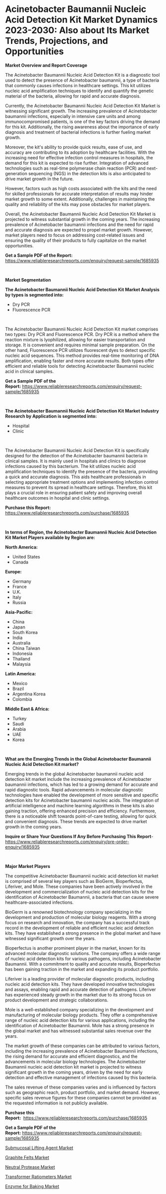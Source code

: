 <p><h1>Acinetobacter Baumannii Nucleic Acid Detection Kit Market Dynamics 2023-2030: Also about Its Market Trends, Projections, and Opportunities</h1></p><p><strong>Market Overview and Report Coverage</strong></p>
<p><p>The Acinetobacter Baumannii Nucleic Acid Detection Kit is a diagnostic tool used to detect the presence of Acinetobacter baumannii, a type of bacteria that commonly causes infections in healthcare settings. This kit utilizes nucleic acid amplification techniques to identify and quantify the genetic material of the bacteria, allowing for rapid and accurate diagnosis.</p><p>Currently, the Acinetobacter Baumannii Nucleic Acid Detection Kit Market is witnessing significant growth. The increasing prevalence of Acinetobacter baumannii infections, especially in intensive care units and among immunocompromised patients, is one of the key factors driving the demand for this kit. Additionally, the rising awareness about the importance of early diagnosis and treatment of bacterial infections is further fueling market growth.</p><p>Moreover, the kit's ability to provide quick results, ease of use, and accuracy are contributing to its adoption by healthcare facilities. With the increasing need for effective infection control measures in hospitals, the demand for this kit is expected to rise further. Integration of advanced technologies such as real-time polymerase chain reaction (PCR) and next-generation sequencing (NGS) in the detection kits is also anticipated to drive market growth in the future.</p><p>However, factors such as high costs associated with the kits and the need for skilled professionals for accurate interpretation of results may hinder market growth to some extent. Additionally, challenges in maintaining the quality and reliability of the kits may pose obstacles for market players.</p><p>Overall, the Acinetobacter Baumannii Nucleic Acid Detection Kit Market is projected to witness substantial growth in the coming years. The increasing prevalence of Acinetobacter baumannii infections and the need for rapid and accurate diagnosis are expected to propel market growth. However, market players need to focus on addressing cost-related issues and ensuring the quality of their products to fully capitalize on the market opportunities.</p></p>
<p><strong>Get a Sample PDF of the Report:</strong> <a href="https://www.reliableresearchreports.com/enquiry/request-sample/1685935">https://www.reliableresearchreports.com/enquiry/request-sample/1685935</a></p>
<p>&nbsp;</p>
<p><strong>Market Segmentation</strong></p>
<p><strong>The Acinetobacter Baumannii Nucleic Acid Detection Kit Market Analysis by types is segmented into:</strong></p>
<p><ul><li>Dry PCR</li><li>Fluorescence PCR</li></ul></p>
<p>&nbsp;</p>
<p><p>The Acinetobacter Baumannii Nucleic Acid Detection Kit market comprises two types: Dry PCR and Fluorescence PCR. Dry PCR is a method where the reaction mixture is lyophilized, allowing for easier transportation and storage. It is convenient and requires minimal sample preparation. On the other hand, Fluorescence PCR utilizes fluorescent dyes to detect specific nucleic acid sequences. This method provides real-time monitoring of DNA amplification, enabling faster and more accurate results. Both types offer efficient and reliable tools for detecting Acinetobacter Baumannii nucleic acid in clinical samples.</p></p>
<p><strong>Get a Sample PDF of the Report:</strong>&nbsp;<a href="https://www.reliableresearchreports.com/enquiry/request-sample/1685935">https://www.reliableresearchreports.com/enquiry/request-sample/1685935</a></p>
<p>&nbsp;</p>
<p><strong>The Acinetobacter Baumannii Nucleic Acid Detection Kit Market Industry Research by Application is segmented into:</strong></p>
<p><ul><li>Hospital</li><li>Clinic</li></ul></p>
<p>&nbsp;</p>
<p><p>The Acinetobacter Baumannii Nucleic Acid Detection Kit is specifically designed for the detection of the Acinetobacter baumannii bacteria in clinical samples. It is mainly used in hospitals and clinics to diagnose infections caused by this bacterium. The kit utilizes nucleic acid amplification techniques to identify the presence of the bacteria, providing a quick and accurate diagnosis. This aids healthcare professionals in selecting appropriate treatment options and implementing infection control measures to prevent its spread in healthcare settings. Therefore, this kit plays a crucial role in ensuring patient safety and improving overall healthcare outcomes in hospital and clinic settings.</p></p>
<p><strong>Purchase this Report:</strong>&nbsp; <a href="https://www.reliableresearchreports.com/purchase/1685935">https://www.reliableresearchreports.com/purchase/1685935</a></p>
<p>&nbsp;</p>
<p><strong>In terms of Region, the Acinetobacter Baumannii Nucleic Acid Detection Kit Market Players available by Region are:</strong></p>
<p>
    <p> <strong> North America: </strong>
        <ul>
            <li>United States</li>
            <li>Canada</li>
        </ul>
        </p> 
    <p> <strong> Europe: </strong>
        <ul>
            <li>Germany</li>
            <li>France</li>
            <li>U.K.</li>
            <li>Italy</li>
            <li>Russia</li>
        </ul>
        </p> 
    <p> <strong> Asia-Pacific: </strong>
        <ul>
            <li>China</li>
            <li>Japan</li>
            <li>South Korea</li>
            <li>India</li>
            <li>Australia</li>
            <li>China Taiwan</li>
            <li>Indonesia</li>
            <li>Thailand</li>
            <li>Malaysia</li>
        </ul>
        </p> 
    <p> <strong> Latin America: </strong>
        <ul>
            <li>Mexico</li>
            <li>Brazil</li>
            <li>Argentina Korea</li>
            <li>Colombia</li>
        </ul>
        </p> 
    <p> <strong> Middle East & Africa: </strong>
        <ul>
            <li>Turkey</li>
            <li>Saudi</li>
            <li>Arabia</li>
            <li>UAE</li>
            <li>Korea</li>
        </ul>
    </p>
    </p>
<p>&nbsp;</p>
<p><strong>What are the Emerging Trends in the Global Acinetobacter Baumannii Nucleic Acid Detection Kit market?</strong></p>
<p><p>Emerging trends in the global Acinetobacter baumannii nucleic acid detection kit market include the increasing prevalence of Acinetobacter baumannii infections, which has led to a growing demand for accurate and rapid diagnostic tools. Rapid advancements in molecular diagnostic technologies have enabled the development of more sensitive and specific detection kits for Acinetobacter baumannii nucleic acids. The integration of artificial intelligence and machine learning algorithms in these kits is also gaining traction, offering enhanced precision and efficiency. Furthermore, there is a noticeable shift towards point-of-care testing, allowing for quick and convenient diagnosis. These trends are expected to drive market growth in the coming years.</p></p>
<p><strong>Inquire or Share Your Questions If Any Before Purchasing This Report</strong>- <a href="https://www.reliableresearchreports.com/enquiry/pre-order-enquiry/1685935">https://www.reliableresearchreports.com/enquiry/pre-order-enquiry/1685935</a></p>
<p>&nbsp;</p>
<p><strong>Major Market Players</strong></p>
<p><p>The competitive Acinetobacter Baumannii nucleic acid detection kit market is comprised of several key players such as BioGerm, Bioperfectus, Liferiver, and Mole. These companies have been actively involved in the development and commercialization of nucleic acid detection kits for the identification of Acinetobacter Baumannii, a bacteria that can cause severe healthcare-associated infections.</p><p>BioGerm is a renowned biotechnology company specializing in the development and production of molecular biology reagents. With a strong focus on research and innovation, the company has a successful track record in the development of reliable and efficient nucleic acid detection kits. They have established a strong presence in the global market and have witnessed significant growth over the years.</p><p>Bioperfectus is another prominent player in the market, known for its advanced molecular diagnostic solutions. The company offers a wide range of nucleic acid detection kits for various pathogens, including Acinetobacter Baumannii. With a commitment to quality and accurate results, Bioperfectus has been gaining traction in the market and expanding its product portfolio.</p><p>Liferiver is a leading provider of molecular diagnostic products, including nucleic acid detection kits. They have developed innovative technologies and assays, enabling rapid and accurate detection of pathogens. Liferiver has experienced steady growth in the market due to its strong focus on product development and strategic collaborations.</p><p>Mole is a well-established company specializing in the development and manufacturing of molecular biology products. They offer a comprehensive range of nucleic acid detection kits for various applications, including the identification of Acinetobacter Baumannii. Mole has a strong presence in the global market and has witnessed substantial sales revenue over the years.</p><p>The market growth of these companies can be attributed to various factors, including the increasing prevalence of Acinetobacter Baumannii infections, the rising demand for accurate and efficient diagnostics, and the advancements in molecular biology technologies. The Acinetobacter Baumannii nucleic acid detection kit market is projected to witness significant growth in the coming years, driven by the need for early detection and effective management of infections caused by this bacteria.</p><p>The sales revenue of these companies varies and is influenced by factors such as geographic reach, product portfolio, and market demand. However, specific sales revenue figures for these companies cannot be provided as the requested information is not publicly available.</p></p>
<p><strong>Purchase this Report:</strong>&nbsp;&nbsp;<a href="https://www.reliableresearchreports.com/purchase/1685935">https://www.reliableresearchreports.com/purchase/1685935</a></p>
<p></p>
<p><strong>Get a Sample PDF of the Report:</strong>&nbsp;<a href="https://www.reliableresearchreports.com/enquiry/request-sample/1685935">https://www.reliableresearchreports.com/enquiry/request-sample/1685935</a></p>
<p><p><a href="https://github.com/vimar16th/Market-Research-Report-List-1/blob/main/submucosal-lifting-agent-market.md">Submucosal Lifting Agent Market</a></p><p><a href="https://www.linkedin.com/pulse/graphite-felts-market-insights-players-forecast-till-2030/">Graphite Felts Market</a></p><p><a href="https://medium.com/@jasonmartin866/neutral-protease-market-size-growth-forecast-2023-2030-394a1742596e">Neutral Protease Market</a></p><p><a href="https://www.linkedin.com/pulse/transformer-ratiometers-market-size-share-global-analysis-jvxbe/">Transformer Ratiometers Market</a></p><p><a href="https://medium.com/@joannebell6556/enzyme-for-baking-market-size-growth-forecast-2023-2030-8589e8412555">Enzyme for Baking Market</a></p></p>